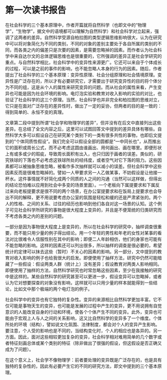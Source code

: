 # 第一次读书报告

在社会科学的三个基本原理中，作者开篇就将自然科学（也即文中的“物理学”，“生物学”，据文中的语境都可以理解为自然科学）和社会科学对立起来，强调了这两者的差异。自然科学受源自柏拉图的类型逻辑思维影响很大，认为在研究中可以将对象简化为不同的类别，不同的对象的差别主要处于各自所属的类别的不同，而各类之内的偏差只是次要的因素，是需要忽略掉的因素。而作者认为社会科学中来自达尔文的总体逻辑思维也是很重要的，它所强调的差异正是社会学研究的重点。与自然科学相比，社会科学中的变异性来源更广。它还可以来自于个体成长的过程，可以是之前的事件的影响，也不能忽略人本身的行为的因素。随后，作者提出了社会科学的三个基本原理：变异性原理、社会分组原理和社会情境原理。变异性是广泛存在的，所以才有必要研究它，才需要出于研究变异性的目的将个体分为不同的组，这是从个人的属性来研究变异的问题。而从社会的属性来看，产生变异也可能是因为社会环境的影响。电灯泡实验和教育对收入影响的实验的对比，也验证了社会科学的这三个原理。当然，社会科学也并非完全和柏拉图的思维对立，它只是在面对广泛存在的差异性时，做出了一定的妥协，但两者的目的是一致的：得到简单的、永恒不变的真理。

文章第二段中提到所谓“社会学和物理学的差异”，但并没有在后文中直接列出这些差异。在总结了全文内容之后，这里可以试图回答文中提到的差异具体有哪些。自然科学大多可以假设自己在研究某个类别下的一类有很多共性的事物，也即后文提到的“个体同质性假设”。我们完全可以假设全部的圆都是“一中同长也”，从而推出它的面积或周长公式，而不必考虑这圆由谁画出、用何画出、画在哪里。即便形状上有或多或少的瑕疵，导致周长面积有出入，也只归因于画者的误差。类似的，研究铁球的下落也不必考虑这铁球所处的经纬度，或者空气对它下落的阻力。这些因素都可以被抽象思维忽略，被看作多次抽样就可以减小的误差。但社会科学中这些因素反而是很难忽略掉的。譬如一人甲要求另一人乙做某事，不妨假设是让他接一杯水。这件事情就不好简化成两个同质的人之间的沟通（当然可以这样做，但得出的结论恐怕难以应用到社会中多变的场景里面）。一个老板向下属提要求和下属反过来向老板提要求是很不同的两个场景，在办公室提要求和在饭局上提要求也会导出不同的解释，更不用说要考虑办公室的氛围是轻松和缓的还是严肃紧张的。两个人的性格、之间的关系、过往的经历也影响到他们各自对这一场景的认知。这个例子可见社会科学所研究的事物是很大程度上变异的，并且是不便笼统的归类研究而不考虑各类之内的差别的问题。

一部分是因为事物很大程度上是变异的，所以在社会科学的研究中，抽样调查很重要，而不能只用少量的例子得出结论。用一个年轻的男性和年老的女性对某事的看法对比很难令人信服性别在其中的影响；即便二人年龄相仿，他们的身家也可能有不能忽略的影响。这样的因素还可以列出很多，所以抽样的调查是很必要的，希望统计的定律可以抹去这些（暂时）不关心的因素的影响。另一部分，文中提到的教育对收入影响的例子也给我很大的启发。即便使用了抽样方法，研究中仍然可能暗藏了一些假设：假设两类人群（统计上）没有差异；假设教育对两类人影响相同。即便使用了抽样的方法，自然科学研究也时常忽略这些因素，至少在我接触的研究中是这样的。某些自然科学的研究甚至可以更进一步，假设变异可以忽略掉，或者认为它对想要探查的对象没有影响，这样就可以只用少量的样本就能得到一些结论，比如文中那个极端的两个电灯泡的例子。

社会科学中的变异也有它独特的复杂性。变异的来源相比自然科学更加丰富。它不仅可能是事物天生的变异，也可能是发展的过程中产生的变异，更不用说拥有自觉意识的人能改变自身的行动和环境，使各个个体产生不同的变异。此外，变异也可能由于宏观上人与人之间的关系影响，这又比自然科学的变异多了一个维度。个体所处的环境（结构），譬如说文化氛围、法律制度，都会对个人的变异产生影响。要注意，个人受的影响也是不同的，当结构变化时，个人的相应也是各异的。另一方面。因此，面对这些相较更加复杂的变异，社会科学相对难用简单的几个数字或者特征刻画总体或某个类别的特征（除非做出了很强的假设，但这假设是否正确又成为了问题）。

在这个意义上，社会学不像物理学：前者要处理的变异既是广泛存在的，也是具有独特的复杂性的，因此有必要产生它的不同的研究方法，即文中提到的三个基本原理。
